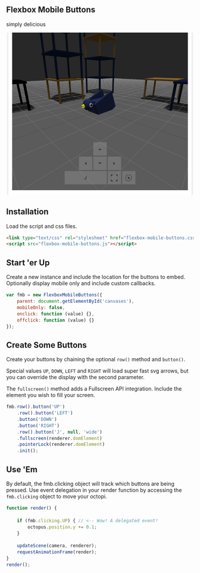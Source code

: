 ## Flexbox Mobile Buttons
simply delicious

![Flexbox Mobile Buttons](https://raw.githubusercontent.com/martyboggs/flexbox-mobile-buttons/master/screenshot.jpg "flexbox mobile buttons")

## Installation

Load the script and css files.

```html
<link type="text/css" rel="stylesheet" href="flexbox-mobile-buttons.css">
<script src="flexbox-mobile-buttons.js"></script>
```

## Start 'er Up

Create a new instance and include the location for the buttons to embed. Optionally display mobile only and include custom callbacks.

```javascript
var fmb = new FlexboxMobileButtons({
	parent: document.getElementById('canvases'),
	mobileOnly: false,
	onclick: function (value) {},
	offclick: function (value) {}
});
```

## Create Some Buttons

Create your buttons by chaining the optional `row()` method and `button()`.

Special values `UP`, `DOWN`, `LEFT` and `RIGHT` will load super fast svg arrows, but you can override the display with the second parameter.

The `fullscreen()` method adds a Fullscreen API integration. Include the element you wish to fill your screen.

```javascript
fmb.row().button('UP')
	.row().button('LEFT')
	.button('DOWN')
	.button('RIGHT')
	.row().button('J', null, 'wide')
	.fullscreen(renderer.domElement)
	.pointerLock(renderer.domElement)
	.init();
```

## Use 'Em

By default, the fmb.clicking object will track which buttons are being pressed. Use event delegation in your render function by accessing the `fmb.clicking` object to move your octopi.

```javascript
function render() {

	if (fmb.clicking.UP) { // <-- Wow! A delegated event!
		octopus.position.y += 0.1;
	}

	updateScene(camera, renderer);
	requestAnimationFrame(render);
}
render();
```
